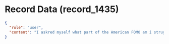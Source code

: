 # Record Data (record_1435)

```json
{
  "role": "user",
  "content": "I askred myself what part of the American FOMO am i strugglging to let go and it is the feeling of making a LOOOOOT of money that I would get if i lived in India or in thre USA. \n"
}
```
